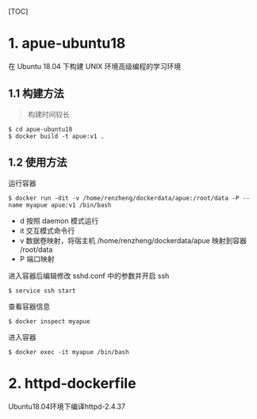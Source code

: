 [TOC]

# 1. apue-ubuntu18
在 Ubuntu 18.04 下构建 UNIX 环境高级编程的学习环境
## 1.1 构建方法
> 构建时间较长
```shell
$ cd apue-ubuntu18
$ docker build -t apue:v1 .
```
## 1.2 使用方法
运行容器
```shell
$ docker run -dit -v /home/renzheng/dockerdata/apue:/root/data -P --name myapue apue:v1 /bin/bash
```
- d 按照 daemon 模式运行
- it 交互模式命令行
- v 数据卷映射，将宿主机 /home/renzheng/dockerdata/apue 映射到容器 /root/data
- P 端口映射

进入容器后编辑修改 sshd.conf 中的参数并开启 ssh
```shell
$ service ssh start
```
查看容器信息
```shell
$ docker inspect myapue
```
进入容器
```shell
$ docker exec -it myapue /bin/bash
```
# 2. httpd-dockerfile
Ubuntu18.04环境下编译httpd-2.4.37
